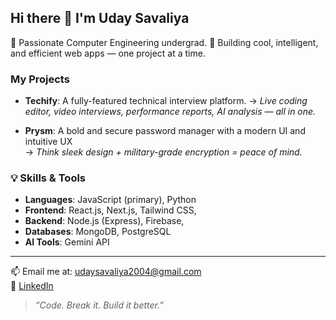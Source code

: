 ## Hi there 👋 I'm Uday Savaliya

🚀 Passionate Computer Engineering undergrad.
🧠 Building cool, intelligent, and efficient web apps — one project at a time.

### My Projects

- **Techify**: A fully-featured technical interview platform. 
  → *Live coding editor, video interviews, performance reports, AI analysis — all in one.*

- **Prysm**: A bold and secure password manager with a modern UI and intuitive UX  
  → *Think sleek design + military-grade encryption = peace of mind.*

### 💡 Skills & Tools

- **Languages**: JavaScript (primary), Python  
- **Frontend**: React.js, Next.js, Tailwind CSS, 
- **Backend**: Node.js (Express), Firebase, 
- **Databases**: MongoDB, PostgreSQL 
- **AI Tools**: Gemini API

---

📫 Email me at: [udaysavaliya2004@gmail.com](mailto:udaysavaliya2004@gmail.com)  
🔗 [LinkedIn](https://linkedin.com/in/uday-savaliya-b30bb7286)

> *“Code. Break it. Build it better.”*

<!-- Check out pinned projects for live demos and source code! -->
